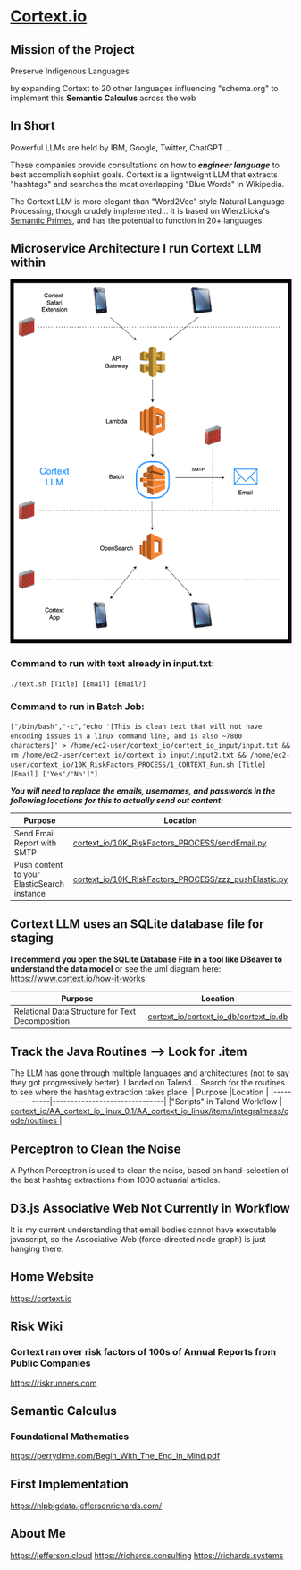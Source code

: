 # [Cortext.io](https://cortext.io)

## Mission of the Project
Preserve Indigenous Languages 

by
expanding Cortext to 20 other languages
influencing "schema.org" to implement this **Semantic Calculus** across the web

## In Short
Powerful LLMs are held by IBM, Google, Twitter, ChatGPT ...

These companies provide consultations on how to ***engineer language*** to best accomplish sophist goals.
Cortext is a lightweight LLM that extracts "hashtags" and searches the most overlapping "Blue Words" in Wikipedia.

The Cortext LLM is more elegant than "Word2Vec" style Natural Language Processing, though crudely implemented... it is based on Wierzbicka's [Semantic Primes](https://en.wikipedia.org/wiki/Natural_semantic_metalanguage), and has the potential to function in 20+ languages.



## Microservice Architecture I run Cortext LLM within

![Cortext_Arch_AWS_Services](Cortext_Arch_AWS_Services.png)



### Command to run with text already in input.txt:
`./text.sh [Title] [Email] [Email?]`

### Command to run in Batch Job:
`["/bin/bash","-c","echo '[This is clean text that will not have encoding issues in a linux command line, and is also ~7800 characters]' > /home/ec2-user/cortext_io/cortext_io_input/input.txt && rm /home/ec2-user/cortext_io/cortext_io_input/input2.txt && /home/ec2-user/cortext_io/10K_RiskFactors_PROCESS/1_CORTEXT_Run.sh [Title] [Email] ['Yes'/'No']"]`

***You will need to replace the emails, usernames, and passwords in the following locations for this to actually send out content:***




|     Purpose        |Location                         |
|----------------|-------------------------------|
|Send Email Report with SMTP|[cortext_io/10K_RiskFactors_PROCESS/sendEmail.py](cortext_io/10K_RiskFactors_PROCESS/sendEmail.py)            |
|Push content to your ElasticSearch instance          |[cortext_io/10K_RiskFactors_PROCESS/zzz_pushElastic.py](cortext_io/10K_RiskFactors_PROCESS/zzz_pushElastic.py)            |


## Cortext LLM uses an SQLite database file for staging
**I recommend you open the SQLite Database File in a tool like DBeaver to understand the data model**
or see the uml diagram here: https://www.cortext.io/how-it-works

|     Purpose        |Location                         |
|----------------|-------------------------------|
|Relational Data Structure for Text Decomposition | [cortext_io/cortext_io_db/cortext_io.db](cortext_io/cortext_io_db/cortext_io.db)           |


## Track the Java Routines --> Look for .item
The LLM has gone through multiple languages and architectures (not to say they got progressively better). I landed on Talend... Search for the routines to see where the hashtag extraction takes place.
|     Purpose        |Location                         |
|----------------|-------------------------------|
|"Scripts" in Talend Workflow | [cortext_io/AA_cortext_io_linux_0.1/AA_cortext_io_linux/items/integralmass/code/routines ](cortext_io/AA_cortext_io_linux_0.1/AA_cortext_io_linux/items/integralmass/code/routines)           |

 

## Perceptron to Clean the Noise
A Python Perceptron is used to clean the noise, based on hand-selection of the best hashtag extractions from 1000 actuarial articles.

## D3.js Associative Web Not Currently in Workflow
It is my current understanding that email bodies cannot have executable javascript, so the Associative Web (force-directed node graph) is just hanging there.


## Home Website
https://cortext.io

## Risk Wiki
### Cortext ran over risk factors of 100s of Annual Reports from Public Companies
https://riskrunners.com


## Semantic Calculus
### Foundational Mathematics
https://perrydime.com/Begin_With_The_End_In_Mind.pdf

## First Implementation
https://nlpbigdata.jeffersonrichards.com/

## About Me
https://jefferson.cloud
https://richards.consulting
https://richards.systems
